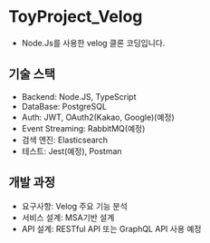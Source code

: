 # ToyProject_Velog
 - Node.Js를 사용한 velog 클론 코딩입니다.

## 기술 스택
 - Backend: Node.JS, TypeScript
 - DataBase: PostgreSQL
 - Auth: JWT, OAuth2(Kakao, Google)(예정)
 - Event Streaming: RabbitMQ(예정)
 - 검색 엔진: Elasticsearch
 - 테스트: Jest(예정), Postman

## 개발 과정
 - 요구사항: Velog 주요 기능 분석
 - 서비스 설계: MSA기반 설계
 - API 설계: RESTful API 또는 GraphQL API 사용 예정